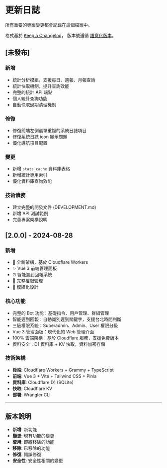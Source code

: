 # 更新日誌

所有重要的專案變更都會記錄在這個檔案中。

格式基於 [Keep a Changelog](https://keepachangelog.com/zh-TW/1.0.0/)，
版本號遵循 [語意化版本](https://semver.org/lang/zh-TW/)。

## [未發布]

### 新增
- 統計分析模組，支援每日、週報、月報查詢
- 統計快取機制，提升查詢效能
- 完整的統計 API 端點
- 個人統計查詢功能
- 自動快取過期清理機制

### 修復
- 修復前端左側選單重複的系統日誌項目
- 修復系統日誌 icon 顯示問題
- 優化導航項目配置

### 變更
- 新增 `stats_cache` 資料庫表格
- 新增統計專用索引
- 優化資料庫查詢效能

### 技術債務
- 建立完整的開發文件 (DEVELOPMENT.md)
- 新增 API 測試範例
- 完善專案架構說明

## [2.0.0] - 2024-08-28

### 新增
- 🎉 全新架構，基於 Cloudflare Workers
- ✨ Vue 3 前端管理面板
- ⏰ 智能遲到回報系統
- 👥 完整權限管理
- 🔧 模組化設計

### 核心功能
- 完整的 Bot 功能：基礎指令、用戶管理、群組管理
- 智能遲到回報：自動識別遲到關鍵字，支援台北時間判斷
- 三級權限系統：Superadmin、Admin、User 權限分級
- Vue 3 管理面板：現代化的 Web 管理介面
- 100% 雲端架構：基於 Cloudflare 服務，支援免費版本
- 資料安全：D1 資料庫 + KV 快取，資料加密存儲

### 技術架構
- **後端**: Cloudflare Workers + Grammy + TypeScript
- **前端**: Vue 3 + Vite + Tailwind CSS + Pinia
- **資料庫**: Cloudflare D1 (SQLite)
- **快取**: Cloudflare KV
- **部署**: Wrangler CLI

---

## 版本說明

- **新增**: 新功能
- **變更**: 現有功能的變更
- **棄用**: 即將移除的功能
- **移除**: 已移除的功能
- **修復**: 錯誤修復
- **安全性**: 安全性相關的變更